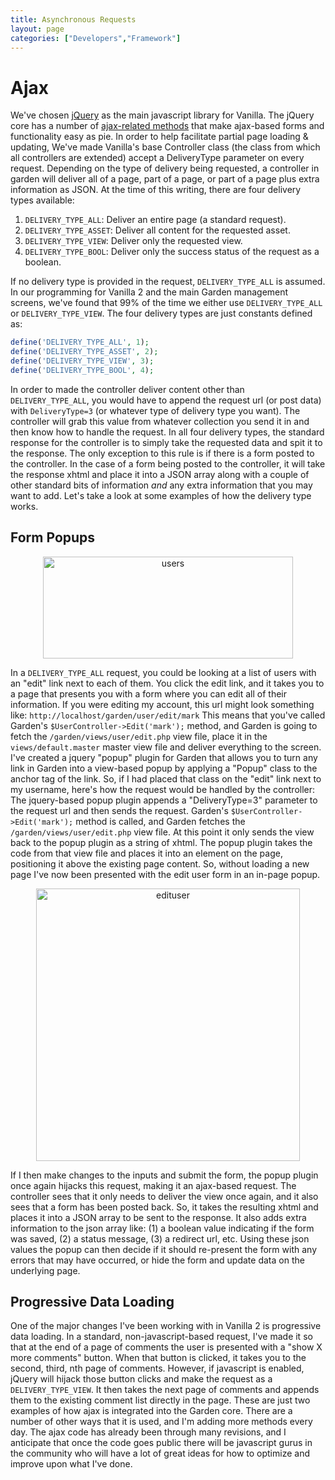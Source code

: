 ```yaml
---
title: Asynchronous Requests
layout: page
categories: ["Developers","Framework"]
---
```


# Ajax

We've chosen [jQuery](http://jquery.com) as the main javascript library for Vanilla. The jQuery core has a number of [ajax-related methods](http://docs.jquery.com/Ajax) that make ajax-based forms and functionality easy as pie. In order to help facilitate partial page loading &amp; updating, We've made Vanilla's base Controller class (the class from which all controllers are extended) accept a DeliveryType parameter on every request. Depending on the type of delivery being requested, a controller in garden will deliver all of a page, part of a page, or part of a page plus extra information as JSON. At the time of this writing, there are four delivery types available:

1. `DELIVERY_TYPE_ALL`: Deliver an entire page (a standard request).
2. `DELIVERY_TYPE_ASSET`: Deliver all content for the requested asset.
3. `DELIVERY_TYPE_VIEW`: Deliver only the requested view.
4. `DELIVERY_TYPE_BOOL`: Deliver only the success status of the request as a boolean.

If no delivery type is provided in the request, `DELIVERY_TYPE_ALL` is assumed. In our programming for Vanilla 2 and the main Garden management screens, we've found that 99% of the time we either use `DELIVERY_TYPE_ALL` or `DELIVERY_TYPE_VIEW`. The four delivery types are just constants defined as:

```php
define('DELIVERY_TYPE_ALL', 1);
define('DELIVERY_TYPE_ASSET', 2);
define('DELIVERY_TYPE_VIEW', 3);
define('DELIVERY_TYPE_BOOL', 4);
```

In order to made the controller deliver content other than `DELIVERY_TYPE_ALL`, you would have to append the request url (or post data) with `DeliveryType=3` (or whatever type of delivery type you want). The controller will grab this value from whatever collection you send it in and then know how to handle the request. In all four delivery types, the standard response for the controller is to simply take the requested data and spit it to the response. The only exception to this rule is if there is a form posted to the controller. In the case of a form being posted to the controller, it will take the response xhtml and place it into a JSON array along with a couple of other standard bits of information *and* any extra information that you may want to add. Let's take a look at some examples of how the delivery type works.

## Form Popups

<center><img class="Border" title="users" src="http://markosullivan.ca/blog/wp-content/uploads/2008/12/users.gif" alt="users" width="400" height="163" /></center>

In a `DELIVERY_TYPE_ALL` request, you could be looking at a list of users with an "edit" link next to each of them. You click the edit link, and it takes you to a page that presents you with a form where you can edit all of their information. If you were editing my account, this url might look something like: `http://localhost/garden/user/edit/mark` This means that you've called Garden's `$UserController->Edit('mark');` method, and Garden is going to fetch the `/garden/views/user/edit.php` view file, place it in the `views/default.master` master view file and deliver everything to the screen. I've created a jquery "popup" plugin for Garden that allows you to turn any link in Garden into a view-based popup by applying a "Popup" class to the anchor tag of the link. So, if I had placed that class on the "edit" link next to my username, here's how the request would be handled by the controller: The jquery-based popup plugin appends a "DeliveryType=3" parameter to the request url and then sends the request. Garden's `$UserController->Edit('mark');` method is called, and Garden fetches the `/garden/views/user/edit.php` view file. At this point it only sends the view back to the popup plugin as a string of xhtml. The popup plugin takes the code from that view file and places it into an element on the page, positioning it above the existing page content. So, without loading a new page I've now been presented with the edit user form in an in-page popup.

<center><img class="Border" title="edituser" src="http://markosullivan.ca/blog/wp-content/uploads/2008/12/edituser.gif" alt="edituser" width="422" height="436" /></center>

If I then make changes to the inputs and submit the form, the popup plugin once again hijacks this request, making it an ajax-based request. The controller sees that it only needs to deliver the view once again, and it also sees that a form has been posted back. So, it takes the resulting xhtml and places it into a JSON array to be sent to the response. It also adds extra information to the json array like: (1) a boolean value indicating if the form was saved, (2) a status message, (3) a redirect url, etc. Using these json values the popup can then decide if it should re-present the form with any errors that may have occurred, or hide the form and update data on the underlying page.

## Progressive Data Loading

One of the major changes I've been working with in Vanilla 2 is progressive data loading. In a standard, non-javascript-based request, I've made it so that at the end of a page of comments the user is presented with a "show X more comments" button. When that button is clicked, it takes you to the second, third, nth page of comments. However, if javascript is enabled, jQuery will hijack those button clicks and make the request as a `DELIVERY_TYPE_VIEW`. It then takes the next page of comments and appends them to the existing comment list directly in the page. These are just two examples of how ajax is integrated into the Garden core. There are a number of other ways that it is used, and I'm adding more methods every day. The ajax code has already been through many revisions, and I anticipate that once the code goes public there will be javascript gurus in the community who will have a lot of great ideas for how to optimize and improve upon what I've done.
